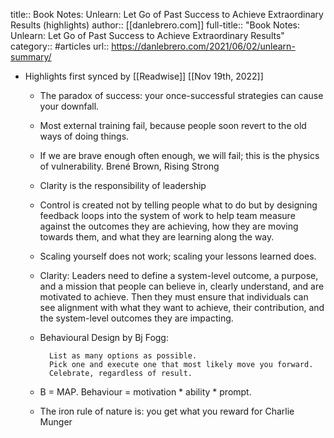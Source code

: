 title:: Book Notes: Unlearn: Let Go of Past Success to Achieve Extraordinary Results (highlights)
author:: [[danlebrero.com]]
full-title:: "Book Notes: Unlearn: Let Go of Past Success to Achieve Extraordinary Results"
category:: #articles
url:: https://danlebrero.com/2021/06/02/unlearn-summary/

- Highlights first synced by [[Readwise]] [[Nov 19th, 2022]]
	- The paradox of success: your once-successful strategies can cause your downfall.
	- Most external training fail, because people soon revert to the old ways of doing things.
	- If we are brave enough often enough, we will fail; this is the physics of vulnerability. Brené Brown, Rising Strong
	- Clarity is the responsibility of leadership
	- Control is created not by telling people what to do but by designing feedback loops into the system of work to help team measure against the outcomes they are achieving, how they are moving towards them, and what they are learning along the way.
	- Scaling yourself does not work; scaling your lessons learned does.
	- Clarity: Leaders need to define a system-level outcome, a purpose, and a mission that people can believe in, clearly understand, and are motivated to achieve. Then they must ensure that individuals can see alignment with what they want to achieve, their contribution, and the system-level outcomes they are impacting.
	- Behavioural Design by Bj Fogg:
	      
	        List as many options as possible.
	        Pick one and execute one that most likely move you forward.
	        Celebrate, regardless of result.
	- B = MAP. Behaviour = motivation * ability * prompt.
	- The iron rule of nature is: you get what you reward for Charlie Munger